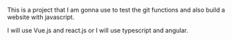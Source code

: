This is a project that I am gonna use to test the git functions and also build a website with javascript.

I will use Vue.js and react.js or I will use typescript and angular.
